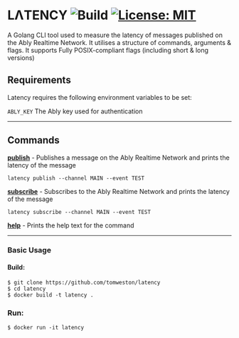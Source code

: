 # LΛTENCY ![Build](https://github.com/tomweston/latency/actions/workflows/go.yml/badge.svg) [![License: MIT](https://img.shields.io/badge/License-MIT-yellow.svg)](https://github.com/tomweston/latency/blob/master/LICENCE)

A Golang CLI tool used to measure the latency of messages published on the Ably Realtime Network. It utilises a structure of commands, arguments & flags. It supports Fully POSIX-compliant flags (including short & long versions)

## Requirements

Latency requires the following environment variables to be set: 

`ABLY_KEY` The Ably key used for authentication

----

## Commands

[**publish**] - Publishes a message on the Ably Realtime Network and prints the latency of the message

`latency publish --channel MAIN --event TEST`

[**subscribe**] - Subscribes to the Ably Realtime Network and prints the latency of the message

`latency subscribe --channel MAIN --event TEST`

[**help**] - Prints the help text for the command

---

### Basic Usage 


#### Build:
```
$ git clone https://github.com/tomweston/latency
$ cd latency
$ docker build -t latency .
```

### Run:
```
$ docker run -it latency
```

[**publish**]: https://github.com/tomweston/latency#commands
[**subscribe**]: https://github.com/tomweston/latency#commands
[**help**]: https://github.com/tomweston/latency#commands
